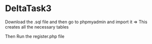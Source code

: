 # DeltaTask3

Download the .sql file and then go to phpmyadmin and import it => This creates all the necessary tables

Then Run the register.php file
